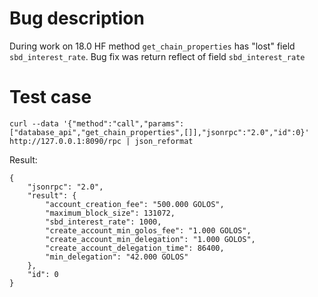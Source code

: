 # Bug description #
During work on 18.0 HF method `get_chain_properties` has "lost" field `sbd_interest_rate`. 
Bug fix was return reflect of field `sbd_interest_rate`

# Test case #

```
curl --data '{"method":"call","params":["database_api","get_chain_properties",[]],"jsonrpc":"2.0","id":0}' http://127.0.0.1:8090/rpc | json_reformat 
```

Result:

```
{
    "jsonrpc": "2.0",
    "result": {
        "account_creation_fee": "500.000 GOLOS",
        "maximum_block_size": 131072,
        "sbd_interest_rate": 1000,
        "create_account_min_golos_fee": "1.000 GOLOS",
        "create_account_min_delegation": "1.000 GOLOS",
        "create_account_delegation_time": 86400,
        "min_delegation": "42.000 GOLOS"
    },
    "id": 0
}
```

